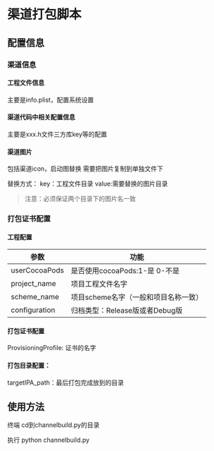 # 渠道打包脚本

## 配置信息

### 渠道信息
#### 工程文件信息
主要是info.plist，配置系统设置

#### 渠道代码中相关配置信息
主要是xxx.h文件三方库key等的配置

#### 渠道图片
包括渠道icon，启动图替换
需要把图片复制到单独文件下

替换方式：
key：工程文件目录
value:需要替换的图片目录
> 注意：必须保证两个目录下的图片名一致

### 打包证书配置
#### 工程配置

| 参数      | 功能         |
| ------- | ---------- |
| userCocoaPods   | 是否使用cocoaPods:1-是 0-不是    |
| project_name | 项目工程文件名字 |
| scheme_name | 项目scheme名字（一般和项目名称一致） |
| configuration | 归档类型：Release版或者Debug版 |


#### 打包证书配置
ProvisioningProfile: 证书的名字

#### 打包目录配置：
targetIPA_path：最后打包完成放到的目录

## 使用方法

终端 cd到channelbuild.py的目录

执行 python channelbuild.py

